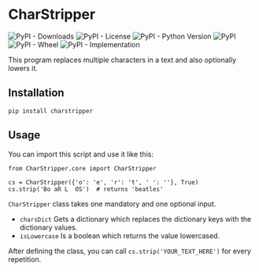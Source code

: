 # CharStripper
![PyPI - Downloads](https://img.shields.io/pypi/dm/charstripper) ![PyPI - License](https://img.shields.io/pypi/l/charstripper) ![PyPI - Python Version](https://img.shields.io/pypi/pyversions/charstripper) ![PyPI](https://img.shields.io/pypi/v/charstripper) ![PyPI - Wheel](https://img.shields.io/pypi/wheel/charstripper) ![PyPI - Implementation](https://img.shields.io/pypi/implementation/charstripper)

This program replaces multiple characters in a text and also optionally lowers it.

## Installation
```
pip install charstripper
```

## Usage
You can import this script and use it like this:
```
from CharStripper.core import CharStripper

cs = CharStripper({'o': 'e', 'r': 't', ' ': ''}, True)
cs.strip('Bo aR L  OS')  # returns 'beatles'
```

`CharStripper` class takes one mandatory and one optional input.
- `charsDict` Gets a dictionary which replaces the dictionary keys with the dictionary values.
- `isLowercase` Is a boolean which returns the value lowercased.

After defining the class, you can call `cs.strip('YOUR_TEXT_HERE')` for every repetition.
